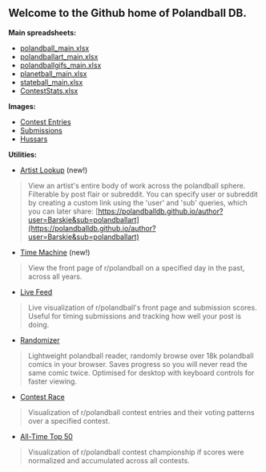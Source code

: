 ## Welcome to the Github home of Polandball DB.

**Main spreadsheets:**

* [polandball_main.xlsx](https://drive.google.com/open?id=1qrQR87VqKnkxJZwSqgVWNXoBZ3HI9LzP)
* [polandballart_main.xlsx](https://drive.google.com/open?id=1n_hfVC6FD0yzxRDV07ftr7b9ruWaCJV1)
* [polandballgifs_main.xlsx](https://drive.google.com/open?id=1fsuiZiuz3C7hA1xEADcb21cNp9QJoHdw)
* [planetball_main.xlsx](https://drive.google.com/open?id=18z2RlS8M2IUZ4kWmgdzWyEBRIEwZRXGt)
* [stateball_main.xlsx](https://drive.google.com/open?id=1kJm46rGv0yao-c9vTXtvLiPviIwKq-dY)
* [ContestStats.xlsx](https://drive.google.com/open?id=1hEMezCktpvPsT6Id4miHpeELCuLGDyyu)


**Images:**

* [Contest Entries](https://drive.google.com/drive/folders/1PoDkqOax82N7syeyW-_iHErJ_2uSGXIg)
* [Submissions](https://drive.google.com/drive/folders/1WFTdCF4tYjFvX-zeUFSaYvexGVHIBYzd)
* [Hussars](/contest/hussarpic.png)

**Utilities:**

* [Artist Lookup](/author) (new!)  
> View an artist's entire body of work across the polandball sphere. Filterable by post flair or subreddit. You can specify user or subreddit by creating a custom link using the 'user' and 'sub' queries, which you can later share: [https://polandballdb.github.io/author?user=Barskie&sub=polandballart](https://polandballdb.github.io/author?user=Barskie&sub=polandballart)

* [Time Machine](/front) (new!)  
> View the front page of r/polandball on a specified day in the past, across all years.

* [Live Feed](/live)  
> Live visualization of r/polandball's front page and submission scores. Useful for timing submissions and tracking how well your post is doing.

* [Randomizer](/random)  
> Lightweight polandball reader, randomly browse over 18k polandball comics in your browser. Saves progress so you will never read the same comic twice. Optimised for desktop with keyboard controls for faster viewing.

* [Contest Race](/contest/race)  
> Visualization of r/polandball contest entries and their voting patterns over a specified contest.

* [All-Time Top 50](https://www.reddit.com/r/polandballdb/wiki/index/contests)  
> Visualization of r/polandball contest championship if scores were normalized and accumulated across all contests.
